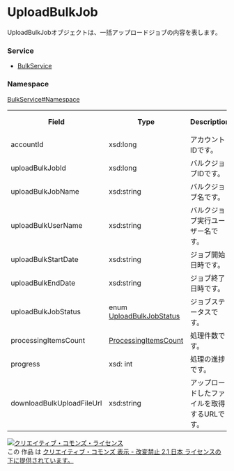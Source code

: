 # UploadBulkJob
UploadBulkJobオブジェクトは、一括アップロードジョブの内容を表します。
### Service
+ [BulkService](../../services/BulkService.md)

### Namespace
[BulkService#Namespace](../../services/BulkService.md#namespace)

<table>
 <tr>
  <th>Field</th>
  <th>Type</th>
  <th>Description</th>
  <th>response</th>
  <th>add（upload）</th>
 </tr>
 <tr>
  <td>accountId</td>
  <td>xsd:long</td>
  <td>アカウントIDです。</td>
  <td>yes</td>
  <td>Requirement</td>
 </tr>
 <tr>
  <td>uploadBulkJobId</td>
  <td>xsd:long</td>
  <td>バルクジョブIDです。</td>
  <td>yes</td>
  <td>Ignore</td>
 </tr>
  <tr>
  <td>uploadBulkJobName</td>
  <td>xsd:string</td>
  <td>バルクジョブ名です。</td>
  <td>yes</td>
  <td>Ignore</td>
 </tr>
 <tr>
  <td>uploadBulkUserName</td>
  <td>xsd:string</td>
  <td>バルクジョブ実行ユーザー名です。</td>
  <td>yes</td>
  <td>Optional</td>
 </tr>
 <tr>
  <td>uploadBulkStartDate</td>
  <td>xsd:string</td>
  <td>ジョブ開始日時です。</td>
  <td>yes</td>
  <td>Ignore</td>
 </tr>
 <tr>
  <td>uploadBulkEndDate</td>
  <td>xsd:string</td>
  <td>ジョブ終了日時です。</td>
  <td>yes</td>
  <td>Ignore</td>
 </tr>
 <tr>
  <td>uploadBulkJobStatus</td>
  <td>enum <a href="UploadBulkJobStatus.md">UploadBulkJobStatus</a></td>
  <td>ジョブステータスです。</td>
  <td>yes</td>
  <td>Ignore</td>
 </tr>
 <tr>
  <td>processingItemsCount</td>
  <td><a href="ProcessingItemsCount.md">ProcessingItemsCount</a></td>
  <td>処理件数です。</td>
  <td>yes</td>
  <td>Ignore</td>
 </tr>
 <tr>
  <td>progress</td>
  <td>xsd: int</td>
  <td>処理の進捗です。</td>
  <td>yes</td>
  <td>Ignore</td>
 </tr>
 <tr>
  <td>downloadBulkUploadFileUrl</td>
  <td>xsd:string</td>
  <td>アップロードしたファイルを取得するURLです。</td>
  <td>yes</td>
  <td>Ignore</td>
 </tr>
 </table> 

<a rel="license" href="http://creativecommons.org/licenses/by-nd/2.1/jp/"><img alt="クリエイティブ・コモンズ・ライセンス" style="border-width:0" src="https://i.creativecommons.org/l/by-nd/2.1/jp/88x31.png" /></a><br />この 作品 は <a rel="license" href="http://creativecommons.org/licenses/by-nd/2.1/jp/">クリエイティブ・コモンズ 表示 - 改変禁止 2.1 日本 ライセンスの下に提供されています。</a>
